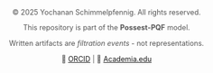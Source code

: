 <footer style="margin-top: 3em; font-size: 0.9em; text-align: center; color: #555;">
  <p>© 2025 Yochanan Schimmelpfennig. All rights reserved.</p>
  <p>This repository is part of the <strong>Possest-PQF</strong> model.</p>
  <p>Written artifacts are <em>filtration events</em> - not representations.</p>
  <p>
    🔗 <a href="https://orcid.org/0009-0002-9670-9155" target="_blank">ORCID</a> |
    🔗 <a href="https://independent.academia.edu/YochananSchimmelpfennig" target="_blank">Academia.edu</a>
  </p>
</footer> </body> </html>
